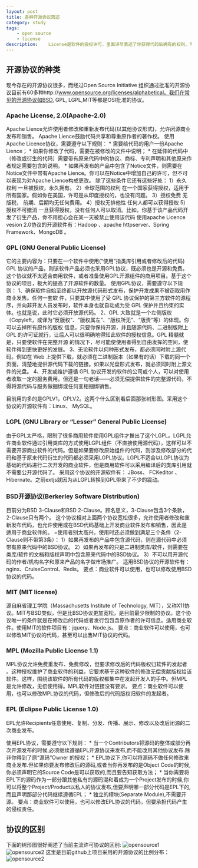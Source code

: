 ```yaml
---
layout: post
title: 各种开源协议简述
category: study
tags:
    - open source
    - license
description:	License是软件的授权许可，里面详尽表述了你获得代码后拥有的权利，可以对别人的作品进行何种操作，何种操作又是被禁止的。现今存在的开源协议很多，而经过Open Source Initiative组织通过批准的开源协议目前有58种。我们在常见的开源协议如BSD, GPL, LGPL,MIT等都是OSI批准的协议。如果要开源自己的代码，最好也是选择这些被批准的开源协议。这里我们来看四种最常用的开源协议及它们的适用范围，供那些准备开源或者使用开源产品的开发人员/厂家参考。
---
```


## 开源协议的种类

现今存在的开源协议很多，而经过Open Source Initiative 组织通过批准的开源协议目前有60多种http://www.opensource.org/licenses/alphabetical。我们在常见的开源协议如BSD, GPL, LGPL,MIT等都是OSI批准的协议。

### Apache License, 2.0(Apache-2.0)

Apache Lience允许使用者修改和重新发布代码(以其他协议形式)，允许闭源商业发布和销售。
Apache Lience鼓励代码共享和尊重原作者的著作权。
使用Apache Licence协议，需要遵守以下规则：
	* 需要给代码的用户一份Apache Lience；
	* 如果你修改了代码，需要在被修改的文件中说明；
	* 在延伸的代码中（修改或衍生的代码）需要带有原来代码中的协议、商标、专利声明和其他原来作者规定需要包含的说明。
	* 如果再发布的产品中包含了Notice文件，则需要在Notice文件中带有Apache Lience。你可以在Notice中增加自己的许可，但不可以表现为对Apache Lience构成更改。
除了这些条件它还有这些好处：
	1）永久权利 一旦被授权，永久拥有。
	2）全球范围的权利 在一个国家获得授权，适用于所有国家。假如你在美国，许可是从印度授权的，也没有问题。
	3）授权免费 无版税， 前期、后期均无任何费用。
	4）授权无排他性 任何人都可以获得授权
	5）授权不可撤消 一旦获得授权，没有任何人可以取消。比如，你基于该产品代码开发了衍生产品，你不用担心会在某一天被禁止使用该代码
使用apache Licence vesion 2.0协议的开源软件有：Hadoop 、apache httpserver、Spring Framework、MongoDB 。

### GPL (GNU General Public License)

它的主要内容为：只要在一个软件中使用(“使用”指类库引用或者修改后的代码) GPL 协议的产品，则该软件产品必须也采用GPL协议，既必须也是开源和免费。这个协议就不太适合商用软件，或者准备使用GPL开源组件的商用项目。基于这个协议的项目，极大的提高了开源软件的数量。
使用GPL协议，需要遵守以下规则：
	1、确保软件自始至终都以开放源代码形式发布，保护开发成果不被窃取用作商业发售。任何一套软 件，只要其中使用了受 GPL 协议保护的第三方软件的源程序，并向非开发人员发布时，软件本身也就自动成为受 GPL 保护并且约束的实体。也就是说，此时它必须开放源代码。
	2、GPL 大致就是一个左侧版权（Copyleft，或译为“反版权”、“版权属左”、“版权所无”、“版责”等）的体现。你可以去掉所有原作的版权 信息，只要你保持开源，并且随源代码、二进制版附上 GPL 的许可证就行，让后人可以很明确地得知此软件的授权信息。GPL 精髓就是，只要使软件在完整开源 的情况下，尽可能使使用者得到自由发挥的空间，使软件得到更快更好的发展。
	3、无论软件以何种形式发布，都必须同时附上源代码。例如在 Web 上提供下载，就必须在二进制版本（如果有的话）下载的同一个页面，清楚地提供源代码下载的链接。如果以光盘形式发布，就必须同时附上源文件的光盘。
	4、开发或维护遵循 GPL 协议开发的软件的公司或个人，可以对使用者收取一定的服务费用。但还是一句老话——必须无偿提供软件的完整源代码，不得将源代码与服务做捆绑或任何变相捆绑销售。

目前用的多的是GPLV1，GPLV2。这两个什么区别看后面那张树形图。采用这个协议的开源软件有：Linux、 MySQL。

### LGPL (GNU Library or “Lesser” General Public License)

由于GPL太严格，限制了很多商用软件使用GPL组件才推出了这个LGPL。LGPL允许商业软件通过引用类库的方式使用LGPL组件（不直接使用源代码），这样可以不需要开源商业软件的代码。但是如果要修改原始组件的代码，则涉及修改部分的代码和基于原来代码衍生的代码都必须采用LGPL协议。LGPL不适合以LGPL协议为基础的代码进行二次开发的商业软件，但是商用软件可以采用编译后的类库引用就不需要公开源代码了。
采用这个协议的开源软件有： JBoss、 FCKeditor 、 Hibernate。之前extjs就因为从LGPL转换到GPL带来了不少的震动。

### BSD开源协议(Berkerley Software Distribution)

目前分为BSD 3-Clause和BSD 2-Clause。顾名思义，3-Clause包含3个条款，2-Clause只有两个。
这个协议相对上面两个协议宽松很多，允许使用者修改和重新发布代码，也允许使用或在BSD代码基础上开发商业软件发布和销售，因此是适用于商业软件的。
=使用者别太高兴，使用时还必须做到满足三个条件（2-Clause则不带第3条）：
	1）如果再发布的产品中包含源代码，则在源代码中必须带有原来代码中的BSD协议。
	2）如果再发布的只是二进制类库/软件，则需要在类库/软件的文档和版权声明中包含原来代码中的BSD协议。
	3）不可以用开源代码的作者/机构名字和原来产品的名字做市场推广。
适用BSD协议的开源软件有： nginx、CruiseControl、Redis。
要点：商业软件可以使用，也可以修改使用BSD协议的代码。

### MIT (MIT license)

源自麻省理工学院（Massachusetts Institute of Technology, MIT），又称X11协议。MIT与BSD类似，但是比BSD协议更加宽松，是目前最少限制的协议。这个协议唯一的条件就是在修改后的代码或者发行包包含原作者的许可信息。适用商业软件。使用MIT的软件项目有：jquery、Node.js。
要点：商业软件可以使用，也可以修改MIT协议的代码，甚至可以出售MIT协议的代码。

### MPL (Mozilla Public License 1.1)

MPL协议允许免费重发布、免费修改，但要求修改后的代码版权归软件的发起者 。这种授权维护了商业软件的利益，它要求基于这种软件的修改无偿贡献版权给该软件。这样，围绕该软件的所有代码的版权都集中在发起开发人的手中。但MPL是允许修改，无偿使用得。MPL软件对链接没有要求。
要点：商业软件可以使用，也可以修改MPL协议的代码，但修改后的代码版权归软件的发起者。

### EPL (Eclipse Public License 1.0)

EPL允许Recipients任意使用、复制、分发、传播、展示、修改以及改后闭源的二次商业发布。

使用EPL协议，需要遵守以下规则：
	* 当一个Contributors将源码的整体或部分再次开源发布的时候,必须继续遵循EPL开源协议来发布,而不能改用其他协议发布.除非你得到了原“源码”Owner 的授权；
	* EPL协议下,你可以将源码不做任何修改来商业发布.但如果你要发布修改后的源码,或者当你再发布的是Object Code的时候,你必须声明它的Source Code是可以获取的,而且要告知获取方法；
	* 当你需要将EPL下的源码作为一部分跟其他私有的源码混和着成为一个Project发布的时候,你可以将整个Project/Product以私人的协议发布,但要声明哪一部分代码是EPL下的,而且声明那部分代码继续遵循EPL；
	* 独立的模块(Separate Module),不需要开源。
要点：商业软件可以使用，也可以修改EPL协议的代码，但要承担代码产生的侵权责任。

## 协议的区别

下面的树形图很好阐述了当前主流许可协议的区别:
![opensource1](http://7xomt5.com1.z0.glb.clouddn.com/cafebabe_cnopensource.png)
![opensource2](http://7xomt5.com1.z0.glb.clouddn.com/cafebabe_cnopensource3.jpg)
这里是目前github上项目采用的开源协议的比例分布：
![opensource2](http://7xomt5.com1.z0.glb.clouddn.com/cafebabe_cnopensource2.jpg)